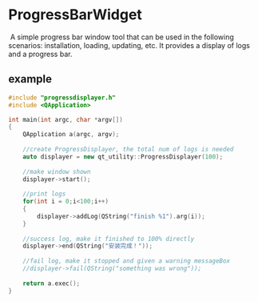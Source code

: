 # ProgressBarWidget

​	A simple progress bar window tool that can be used in the following scenarios: installation, loading, updating, etc. It provides a display of logs and a progress bar.

## example

```cpp
#include "progressdisplayer.h"
#include <QApplication>

int main(int argc, char *argv[])
{
    QApplication a(argc, argv);
    
    //create ProgressDisplayer, the total num of logs is needed
    auto displayer = new qt_utility::ProgressDisplayer(100);
    
    //make window shown
    displayer->start();
    
    //print logs
    for(int i = 0;i<100;i++)
    {
        displayer->addLog(QString("finish %1").arg(i));
    }
    
    //success log, make it finished to 100% directly
    displayer->end(QString("安装完成！"));
    
    //fail log, make it stopped and given a warning messageBox
    //displayer->fail(QString("something was wrong"));
    
    return a.exec();
}

```

